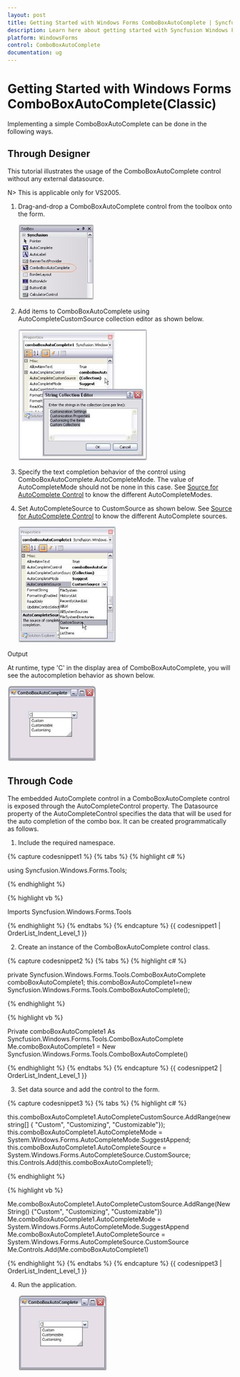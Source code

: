 ```yaml
---
layout: post
title: Getting Started with Windows Forms ComboBoxAutoComplete | Syncfusion
description: Learn here about getting started with Syncfusion Windows Forms ComboBoxAutoComplete(Classic) control, its elements, and more.
platform: WindowsForms
control: ComboBoxAutoComplete
documentation: ug
---
```



# Getting Started with Windows Forms ComboBoxAutoComplete(Classic)


Implementing a simple ComboBoxAutoComplete can be done in the following ways.

## Through Designer	

 This tutorial illustrates the usage of the ComboBoxAutoComplete control without any external datasource.


N> This is applicable only for VS2005.

1. Drag-and-drop a ComboBoxAutoComplete control from the toolbox onto the form.

   ![Windows Forms ComboBoxAutoComplete Image39](ComboBoxAutoComplete-Images/Overview_img39.jpeg) 



2. Add items to ComboBoxAutoComplete using AutoCompleteCustomSource collection editor as shown below.

   ![Windows Forms ComboBoxAutoComplete Image40](ComboBoxAutoComplete-Images/Overview_img40.jpeg)



3. Specify the text completion behavior of the control using ComboBoxAutoComplete.AutoCompleteMode. The value of AutoCompleteMode should not be none in this case. See [Source for AutoComplete Control](/windowsforms/autocomplete/datasource#source-for-autocomplete-control) to know the different AutoCompleteModes. 
4. Set AutoCompleteSource to CustomSource as shown below. See  [Source for AutoComplete Control](/windowsforms/autocomplete/datasource#source-for-autocomplete-control) to know the different AutoComplete sources.

    ![Windows Forms ComboBoxAutoComplete Image41](ComboBoxAutoComplete-Images/Overview_img41.jpeg) 



Output

At runtime, type 'C' in the display area of ComboBoxAutoComplete, you will see the autocompletion behavior as shown below.

![Overview_img42](ComboBoxAutoComplete-Images/Overview_img42.jpeg)



## Through Code

The embedded AutoComplete control in a ComboBoxAutoComplete control is exposed through the AutoCompleteControl property. The Datasource property of the AutoCompleteControl specifies the data that will be used for the auto completion of the combo box. It can be created programmatically as follows.

1. Include the required namespace.
 
{% capture codesnippet1 %}
{% tabs %}
{% highlight c# %}

using Syncfusion.Windows.Forms.Tools;

{% endhighlight %}

{% highlight vb %}

Imports Syncfusion.Windows.Forms.Tools

{% endhighlight %}
{% endtabs %} 
{% endcapture %}
{{ codesnippet1 | OrderList_Indent_Level_1 }}

2. Create an instance of the ComboBoxAutoComplete control class.

{% capture codesnippet2 %}
{% tabs %}
{% highlight c# %}

private Syncfusion.Windows.Forms.Tools.ComboBoxAutoComplete comboBoxAutoComplete1;
this.comboBoxAutoComplete1=new Syncfusion.Windows.Forms.Tools.ComboBoxAutoComplete();

{% endhighlight %}

{% highlight vb %}

Private comboBoxAutoComplete1 As Syncfusion.Windows.Forms.Tools.ComboBoxAutoComplete
Me.comboBoxAutoComplete1 = New Syncfusion.Windows.Forms.Tools.ComboBoxAutoComplete()

{% endhighlight %}
{% endtabs %}
{% endcapture %}
{{ codesnippet2 | OrderList_Indent_Level_1 }}

3. Set data source and add the control to the form.

{% capture codesnippet3 %}
{% tabs %}
{% highlight c# %}

this.comboBoxAutoComplete1.AutoCompleteCustomSource.AddRange(new string[] { "Custom", "Customizing", "Customizable"});
this.comboBoxAutoComplete1.AutoCompleteMode = System.Windows.Forms.AutoCompleteMode.SuggestAppend;
this.comboBoxAutoComplete1.AutoCompleteSource = System.Windows.Forms.AutoCompleteSource.CustomSource;
this.Controls.Add(this.comboBoxAutoComplete1);

{% endhighlight %}

{% highlight vb %}
 
Me.comboBoxAutoComplete1.AutoCompleteCustomSource.AddRange(New String() {"Custom", "Customizing", "Customizable"}) 
Me.comboBoxAutoComplete1.AutoCompleteMode = System.Windows.Forms.AutoCompleteMode.SuggestAppend 
Me.comboBoxAutoComplete1.AutoCompleteSource = System.Windows.Forms.AutoCompleteSource.CustomSource 
Me.Controls.Add(Me.comboBoxAutoComplete1)

{% endhighlight %}
{% endtabs %}
{% endcapture %}
{{ codesnippet3 | OrderList_Indent_Level_1 }}


4. Run the application.

   ![Windows Forms ComboBoxAutoComplete Image43](ComboBoxAutoComplete-Images/Overview_img43.jpeg)



